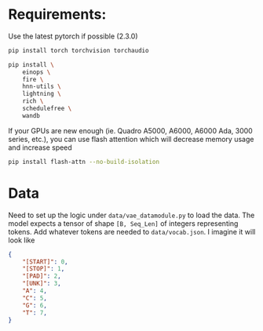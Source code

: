 # Requirements:

Use the latest pytorch if possible (2.3.0)

```bash
pip install torch torchvision torchaudio
```

```bash
pip install \
    einops \
    fire \
    hnn-utils \
    lightning \
    rich \
    schedulefree \
    wandb
```

If your GPUs are new enough (ie. Quadro A5000, A6000, A6000 Ada, 3000 series, etc.), you can use flash attention which will decrease memory usage and increase speed

```bash
pip install flash-attn --no-build-isolation
```

# Data

Need to set up the logic under `data/vae_datamodule.py` to load the data. The model expects a tensor of shape `[B, Seq_Len]` of integers representing tokens.
Add whatever tokens are needed to `data/vocab.json`. I imagine it will look like
```json
{
    "[START]": 0,
    "[STOP]": 1,
    "[PAD]": 2,
    "[UNK]": 3,
    "A": 4,
    "C": 5,
    "G": 6,
    "T": 7,
}